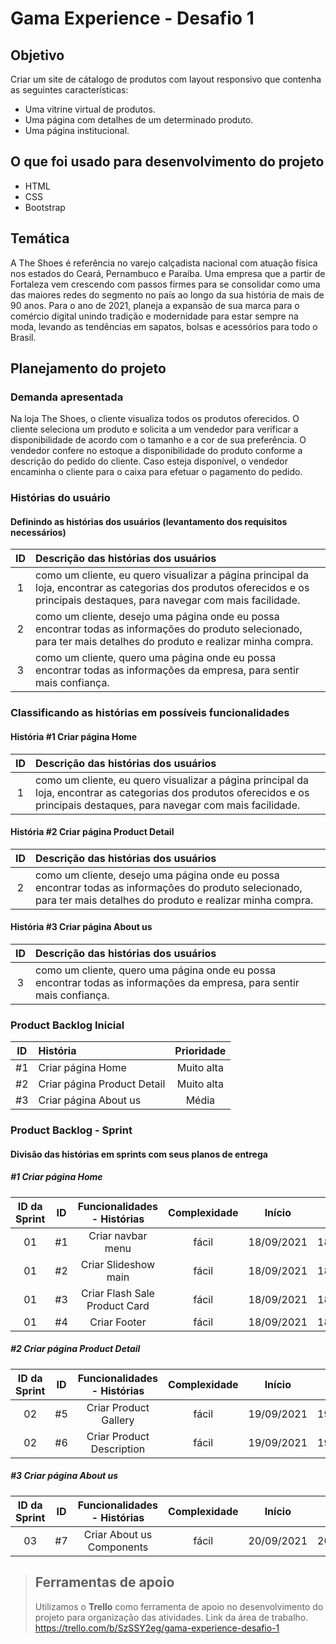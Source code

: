 # Gama Experience - Desafio 1

## Objetivo

Criar um site de cátalogo de produtos com layout responsivo que contenha as seguintes características:

- Uma vitrine virtual de produtos.
- Uma página com detalhes de um determinado produto.
- Uma página institucional.

## O que foi usado para desenvolvimento do projeto

- HTML
- CSS
- Bootstrap

## Temática

A The Shoes é referência no varejo calçadista nacional com atuação física nos estados do Ceará, Pernambuco e Paraíba. Uma empresa que a partir de Fortaleza vem crescendo com passos firmes para se consolidar como uma das maiores redes do segmento no país ao longo da sua história de mais de 90 anos. Para o ano de 2021, planeja a expansão de sua marca para o comércio digital unindo tradição e modernidade para estar sempre na moda, levando as tendências em sapatos, bolsas e acessórios para todo o Brasil.

## Planejamento do projeto

### Demanda apresentada

Na loja The Shoes, o cliente visualiza todos os produtos oferecidos. O cliente seleciona um produto e solicita a um vendedor para verificar a disponibilidade de acordo com o tamanho e a cor de sua preferência. O vendedor confere no estoque a disponibilidade do produto conforme a descrição do pedido do cliente. Caso esteja disponível, o vendedor encaminha o cliente para o caixa para efetuar o pagamento do pedido.

### Histórias do usuário

#### Definindo as histórias dos usuários (levantamento dos requisitos necessários)

ID | Descrição das histórias dos usuários
:---:| :-----------------------------------
1  | como um cliente, eu quero visualizar a página principal da loja, encontrar as categorias dos produtos oferecidos e os principais destaques, para navegar com mais facilidade.
2  | como um cliente, desejo uma página onde eu possa encontrar todas as informações do produto selecionado, para ter mais detalhes do produto e realizar minha compra.
3  | como um cliente, quero uma página onde eu possa encontrar todas as informações da empresa, para sentir mais confiança.

### Classificando as histórias em possíveis funcionalidades

#### História \#1 Criar página Home

ID | Descrição das histórias dos usuários
:---:| :-----------------------------------
1  | como um cliente, eu quero visualizar a página principal da loja, encontrar as categorias dos produtos oferecidos e os principais destaques, para navegar com mais facilidade.

#### História \#2 Criar página Product Detail

ID | Descrição das histórias dos usuários
:---:| :-----------------------------------
2  | como um cliente, desejo uma página onde eu possa encontrar todas as informações do produto selecionado, para ter mais detalhes do produto e realizar minha compra.

#### História \#3 Criar página About us

ID | Descrição das histórias dos usuários
:---:| :-----------------------------------
3  | como um cliente, quero uma página onde eu possa encontrar todas as informações da empresa, para sentir mais confiança.

### Product Backlog Inicial

ID | História | Prioridade
:---:| :---------| :----------:
\#1 | Criar página Home | Muito alta
\#2 | Criar página Product Detail | Muito alta
\#3 | Criar página About us | Média

### Product Backlog - Sprint

#### Divisão das histórias em sprints com seus planos de entrega

##### \#1 Criar página Home

|ID da Sprint | ID | Funcionalidades - Histórias | Complexidade | Início | Fim |
|:-----------:| :---:| :----------------------:  | :----------: | :----: |:----:|
| 01         | #1 | Criar navbar menu           | fácil        | 18/09/2021 | 18/09/2021 |
| 01         | #2 | Criar Slideshow main        | fácil        | 18/09/2021 | 18/09/2021 |
| 01         | #3 | Criar Flash Sale Product Card | fácil      | 18/09/2021 | 18/09/2021 |
| 01         | #4 | Criar Footer                | fácil        | 18/09/2021 | 18/09/2021 |

##### \#2 Criar página Product Detail

|ID da Sprint | ID | Funcionalidades - Histórias | Complexidade | Início | Fim |
|:----------:| :---: | :----------------------: | :----------: | :-----: | :-----: |
|  02         | #5 | Criar Product Gallery       | fácil        | 19/09/2021 | 19/09/2021 |
|  02         | #6 | Criar Product Description   | fácil        | 19/09/2021 | 19/09/2021 |

##### \#3 Criar página About us

|ID da Sprint | ID | Funcionalidades - Histórias | Complexidade | Início | Fim |
|:-----------:| :---: | :----------------------: | :----------: | :-----: | :-----: |
| 03          | #7 | Criar About us Components   | fácil        | 20/09/2021 | 20/09/2021 |

> ## Ferramentas de apoio
> Utilizamos o **Trello** como ferramenta de apoio no desenvolvimento do projeto para organização das atividades. Link da área de trabalho.
> <https://trello.com/b/SzSSY2eg/gama-experience-desafio-1>
